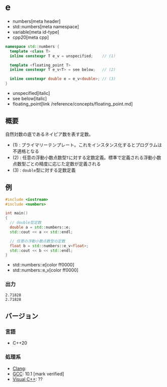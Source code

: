 # e
* numbers[meta header]
* std::numbers[meta namespace]
* variable[meta id-type]
* cpp20[meta cpp]

```cpp
namespace std::numbers {
  template <class T>
  inline constexpr T e_v = unspecified;    // (1)

  template <floating_point T>
  inline constexpr T e_v<T> = see below;   // (2)

  inline constexpr double e = e_v<double>; // (3)
}
```
* unspecified[italic]
* see below[italic]
* floating_point[link /reference/concepts/floating_point.md]

## 概要
自然対数の底であるネイピア数を表す定数。

- (1) : プライマリーテンプレート。これをインスタンス化するとプログラムは不適格となる
- (2) : 任意の浮動小数点数型`T`に対する定数定義。標準で定義される浮動小数点数型ごとの精度に応じた定数が定義される
- (3) : `double`型に対する定数定義


## 例
```cpp example
#include <iostream>
#include <numbers>

int main()
{
  // double型定数
  double a = std::numbers::e;
  std::cout << a << std::endl;

  // 任意の浮動小数点数型の定数
  float b = std::numbers::e_v<float>;
  std::cout << b << std::endl;
}
```
* std::numbers::e[color ff0000]
* std::numbers::e_v[color ff0000]

### 出力
```
2.71828
2.71828
```

## バージョン
### 言語
- C++20

### 処理系
- [Clang](/implementation.md#clang):
- [GCC](/implementation.md#gcc): 10.1 [mark verified]
- [Visual C++](/implementation.md#visual_cpp): ??
